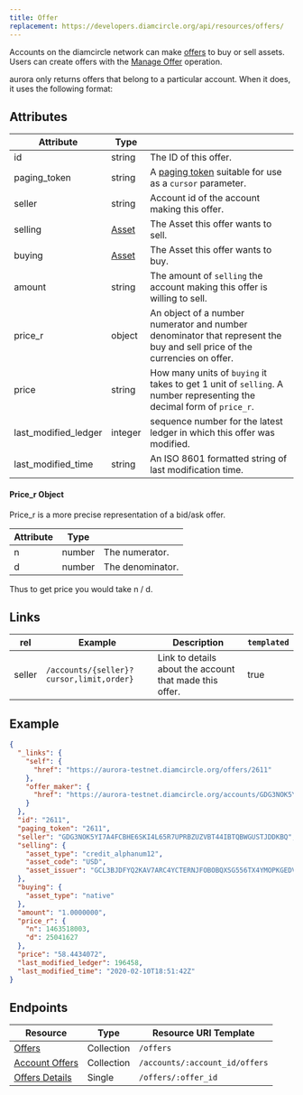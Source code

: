 ```yaml
---
title: Offer
replacement: https://developers.diamcircle.org/api/resources/offers/
---
```


Accounts on the diamcircle network can make [offers](http://diamcircle.org/developers/learn/concepts/exchange.html) to buy or sell assets.  Users can create offers with the [Manage Offer](http://diamcircle.org/developers/learn/concepts/list-of-operations.html) operation.

aurora only returns offers that belong to a particular account.  When it does, it uses the following format:

## Attributes
| Attribute            | Type                                                              |                                                                                                                          |
|----------------------|-------------------------------------------------------------------|--------------------------------------------------------------------------------------------------------------------------|
| id                   | string                                                            | The ID of this offer.                                                                                                    |
| paging_token         | string                                                            | A [paging token](./page.md) suitable for use as a `cursor` parameter.                                                    |
| seller               | string                                                            | Account id of the account making this offer.                                                                             |
| selling              | [Asset](http://diamcircle.org/developers/learn/concepts/assets.html) | The Asset this offer wants to sell.                                                                                      |
| buying               | [Asset](http://diamcircle.org/developers/learn/concepts/assets.html) | The Asset this offer wants to buy.                                                                                       |
| amount               | string                                                            | The amount of `selling` the account making this offer is willing to sell.                                                |
| price_r              | object                                                            | An object of a number numerator and number denominator that represent the buy and sell price of the currencies on offer. |
| price                | string                                                            | How many units of `buying` it takes to get 1 unit of `selling`. A number representing the decimal form of `price_r`.     |
| last_modified_ledger | integer                                                           | sequence number for the latest ledger in which this offer was modified.                                                  |
| last_modified_time   | string                                                            | An ISO 8601 formatted string of last modification time.                                                                  |

#### Price_r Object
Price_r is a more precise representation of a bid/ask offer.

| Attribute | Type   |                  |
|-----------|--------|------------------|
| n         | number | The numerator.   |
| d         | number | The denominator. |

Thus to get price you would take n / d.



## Links
| rel    | Example                                  | Description                                             | `templated` |
|--------|------------------------------------------|---------------------------------------------------------|-------------|
| seller | `/accounts/{seller}?cursor,limit,order}` | Link to details about the account that made this offer. | true        |

## Example

```json
{
  "_links": {
    "self": {
      "href": "https://aurora-testnet.diamcircle.org/offers/2611"
    },
    "offer_maker": {
      "href": "https://aurora-testnet.diamcircle.org/accounts/GDG3NOK5YI7A4FCBHE6SKI4L65R7UPRBZUZVBT44IBTQBWGUSTJDDKBQ"
    }
  },
  "id": "2611",
  "paging_token": "2611",
  "seller": "GDG3NOK5YI7A4FCBHE6SKI4L65R7UPRBZUZVBT44IBTQBWGUSTJDDKBQ",
  "selling": {
    "asset_type": "credit_alphanum12",
    "asset_code": "USD",
    "asset_issuer": "GCL3BJDFYQ2KAV7ARC4YCTERNJFOBOBQXSG556TX4YMOPKGEDV5K6LCQ"
  },
  "buying": {
    "asset_type": "native"
  },
  "amount": "1.0000000",
  "price_r": {
    "n": 1463518003,
    "d": 25041627
  },
  "price": "58.4434072",
  "last_modified_ledger": 196458,
  "last_modified_time": "2020-02-10T18:51:42Z"
}
```

## Endpoints

| Resource                                             | Type       | Resource URI Template          |
|------------------------------------------------------|------------|--------------------------------|
| [Offers](../endpoints/offers.md)                     | Collection | `/offers`                      |
| [Account Offers](../endpoints/offers-for-account.md) | Collection | `/accounts/:account_id/offers` |
| [Offers Details](../endpoints/offer-details.md)      | Single     | `/offers/:offer_id`            |
